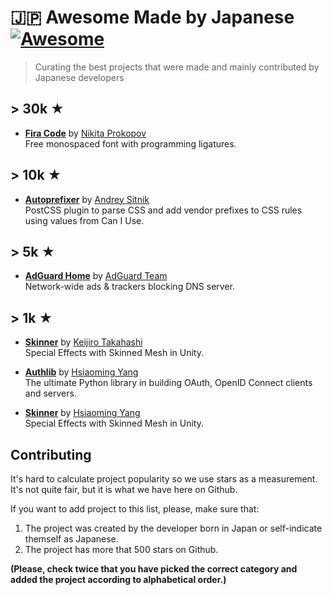 # 🇯🇵 Awesome Made by Japanese [![Awesome](https://awesome.re/badge.svg)](https://awesome.re)

> Curating the best projects that were made and mainly contributed by Japanese developers

## > 30k ★

- **[Fira Code](https://github.com/tonsky/FiraCode)** by [Nikita Prokopov](https://github.com/tonsky)<br>
  Free monospaced font with programming ligatures.

## > 10k ★

- **[Autoprefixer](https://github.com/postcss/autoprefixer)** by [Andrey Sitnik](https://github.com/ai)<br>
  PostCSS plugin to parse CSS and add vendor prefixes to CSS rules using values from Can I Use.

## > 5k ★

- **[AdGuard Home](https://github.com/AdguardTeam/AdGuardHome)** by [AdGuard Team](https://github.com/AdguardTeam)<br>
  Network-wide ads & trackers blocking DNS server.

## > 1k ★

- **[Skinner](https://github.com/keijiro/Skinner)** by [Keijiro Takahashi](https://github.com/keijiro)<br>
  Special Effects with Skinned Mesh in Unity.
  
  
- **[Authlib](https://github.com/lepture/authlib)** by [Hsiaoming Yang](https://github.com/lepture)<br>
The ultimate Python library in building OAuth, OpenID Connect clients and servers.
  
  
- **[Skinner](https://github.com/keijiro/Skinner)** by [Hsiaoming Yang](https://github.com/keijiro)<br>
Special Effects with Skinned Mesh in Unity.
  
## Contributing

It's hard to calculate project popularity so we use stars as a measurement. It's not quite fair, but it is what we have here on Github.

If you want to add project to this list, please, make sure that:

1. The project was created by the developer born in Japan or self-indicate themself as Japanese.
2. The project has more that 500 stars on Github.

**(Please, check twice that you have picked the correct category and added the project according to alphabetical order.)**
